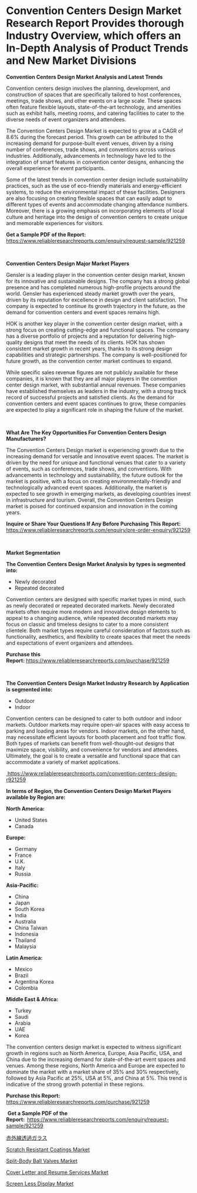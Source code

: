 <p><h1>Convention Centers Design Market Research Report Provides thorough Industry Overview, which offers an In-Depth Analysis of Product Trends and New Market Divisions</h1></p><p><strong>Convention Centers Design Market Analysis and Latest Trends</strong></p>
<p><p>Convention centers design involves the planning, development, and construction of spaces that are specifically tailored to host conferences, meetings, trade shows, and other events on a large scale. These spaces often feature flexible layouts, state-of-the-art technology, and amenities such as exhibit halls, meeting rooms, and catering facilities to cater to the diverse needs of event organizers and attendees.</p><p>The Convention Centers Design Market is expected to grow at a CAGR of 8.6% during the forecast period. This growth can be attributed to the increasing demand for purpose-built event venues, driven by a rising number of conferences, trade shows, and conventions across various industries. Additionally, advancements in technology have led to the integration of smart features in convention center designs, enhancing the overall experience for event participants.</p><p>Some of the latest trends in convention center design include sustainability practices, such as the use of eco-friendly materials and energy-efficient systems, to reduce the environmental impact of these facilities. Designers are also focusing on creating flexible spaces that can easily adapt to different types of events and accommodate changing attendance numbers. Moreover, there is a growing emphasis on incorporating elements of local culture and heritage into the design of convention centers to create unique and memorable experiences for visitors.</p></p>
<p><strong>Get a Sample PDF of the Report:&nbsp;</strong> <a href="https://www.reliableresearchreports.com/enquiry/request-sample/921259">https://www.reliableresearchreports.com/enquiry/request-sample/921259</a></p>
<p>&nbsp;</p>
<p><strong>Convention Centers Design Major Market Players</strong></p>
<p><p>Gensler is a leading player in the convention center design market, known for its innovative and sustainable designs. The company has a strong global presence and has completed numerous high-profile projects around the world. Gensler has experienced steady market growth over the years, driven by its reputation for excellence in design and client satisfaction. The company is expected to continue its growth trajectory in the future, as the demand for convention centers and event spaces remains high.</p><p>HOK is another key player in the convention center design market, with a strong focus on creating cutting-edge and functional spaces. The company has a diverse portfolio of projects and a reputation for delivering high-quality designs that meet the needs of its clients. HOK has shown consistent market growth in recent years, thanks to its strong design capabilities and strategic partnerships. The company is well-positioned for future growth, as the convention center market continues to expand.</p><p>While specific sales revenue figures are not publicly available for these companies, it is known that they are all major players in the convention center design market, with substantial annual revenues. These companies have established themselves as leaders in the industry, with a strong track record of successful projects and satisfied clients. As the demand for convention centers and event spaces continues to grow, these companies are expected to play a significant role in shaping the future of the market.</p></p>
<p>&nbsp;</p>
<p><strong>What Are The Key Opportunities For Convention Centers Design Manufacturers?</strong></p>
<p><p>The Convention Centers Design market is experiencing growth due to the increasing demand for versatile and innovative event spaces. The market is driven by the need for unique and functional venues that cater to a variety of events, such as conferences, trade shows, and conventions. With advancements in technology and sustainability, the future outlook for the market is positive, with a focus on creating environmentally-friendly and technologically advanced event spaces. Additionally, the market is expected to see growth in emerging markets, as developing countries invest in infrastructure and tourism. Overall, the Convention Centers Design market is poised for continued expansion and innovation in the coming years.</p></p>
<p><strong>Inquire or Share Your Questions If Any Before Purchasing This Report:</strong> <a href="https://www.reliableresearchreports.com/enquiry/pre-order-enquiry/921259">https://www.reliableresearchreports.com/enquiry/pre-order-enquiry/921259</a></p>
<p>&nbsp;</p>
<p><strong>Market Segmentation</strong></p>
<p><strong>The Convention Centers Design Market Analysis by types is segmented into:</strong></p>
<p><ul><li>Newly decorated</li><li>Repeated decorated</li></ul></p>
<p><p>Convention centers are designed with specific market types in mind, such as newly decorated or repeated decorated markets. Newly decorated markets often require more modern and innovative design elements to appeal to a changing audience, while repeated decorated markets may focus on classic and timeless designs to cater to a more consistent clientele. Both market types require careful consideration of factors such as functionality, aesthetics, and flexibility to create spaces that meet the needs and expectations of event organizers and attendees.</p></p>
<p><strong>Purchase this Report:&nbsp;</strong><a href="https://www.reliableresearchreports.com/purchase/921259">https://www.reliableresearchreports.com/purchase/921259</a></p>
<p>&nbsp;</p>
<p><strong>The Convention Centers Design Market Industry Research by Application is segmented into:</strong></p>
<p><ul><li>Outdoor</li><li>Indoor</li></ul></p>
<p><p>Convention centers can be designed to cater to both outdoor and indoor markets. Outdoor markets may require open-air spaces with easy access to parking and loading areas for vendors. Indoor markets, on the other hand, may necessitate efficient layouts for booth placement and foot traffic flow. Both types of markets can benefit from well-thought-out designs that maximize space, visibility, and convenience for vendors and attendees. Ultimately, the goal is to create a versatile and functional space that can accommodate a variety of market applications.</p></p>
<p><a href="https://www.reliableresearchreports.com/convention-centers-design-r921259">&nbsp;https://www.reliableresearchreports.com/convention-centers-design-r921259</a></p>
<p><strong>In terms of Region, the Convention Centers Design Market Players available by Region are:</strong></p>
<p>
    <p> <strong> North America: </strong>
        <ul>
            <li>United States</li>
            <li>Canada</li>
        </ul>
        </p> 
    <p> <strong> Europe: </strong>
        <ul>
            <li>Germany</li>
            <li>France</li>
            <li>U.K.</li>
            <li>Italy</li>
            <li>Russia</li>
        </ul>
        </p> 
    <p> <strong> Asia-Pacific: </strong>
        <ul>
            <li>China</li>
            <li>Japan</li>
            <li>South Korea</li>
            <li>India</li>
            <li>Australia</li>
            <li>China Taiwan</li>
            <li>Indonesia</li>
            <li>Thailand</li>
            <li>Malaysia</li>
        </ul>
        </p> 
    <p> <strong> Latin America: </strong>
        <ul>
            <li>Mexico</li>
            <li>Brazil</li>
            <li>Argentina Korea</li>
            <li>Colombia</li>
        </ul>
        </p> 
    <p> <strong> Middle East & Africa: </strong>
        <ul>
            <li>Turkey</li>
            <li>Saudi</li>
            <li>Arabia</li>
            <li>UAE</li>
            <li>Korea</li>
        </ul>
    </p>
    </p>
<p><p>The convention centers design market is expected to witness significant growth in regions such as North America, Europe, Asia Pacific, USA, and China due to the increasing demand for state-of-the-art event spaces and venues. Among these regions, North America and Europe are expected to dominate the market with a market share of 35% and 30% respectively, followed by Asia Pacific at 25%, USA at 5%, and China at 5%. This trend is indicative of the strong growth potential in these regions.</p></p>
<p><strong>Purchase this Report: </strong><a href="https://www.reliableresearchreports.com/purchase/921259">https://www.reliableresearchreports.com/purchase/921259</a></p>
<p>&nbsp;<strong>Get a Sample PDF of the Report:&nbsp;&nbsp;</strong><a href="https://www.reliableresearchreports.com/enquiry/request-sample/921259">https://www.reliableresearchreports.com/enquiry/request-sample/921259</a></p>
<p><strong></strong></p>
<p><p><a href="https://github.com/CarlieShields/Market-Research-Report-List-1/blob/main/799051955654.md">赤外線透過ガラス</a></p><p><a href="https://github.com/MyrtisWest1/Market-Research-Report-List-1/blob/main/scratch-resistant-coatings-market.md">Scratch Resistant Coatings Market</a></p><p><a href="https://www.linkedin.com/pulse/split-body-ball-valves-market-analysis-sze-forecasted-period-oleyc">Split-Body Ball Valves Market</a></p><p><a href="https://www.linkedin.com/pulse/cover-letter-resume-services-market-outlook-industry-overview-i0lve?trackingId=a3Rp5Xnh65gVP25cTEgO5A%3D%3D">Cover Letter and Resume Services Market</a></p><p><a href="https://github.com/LaceyZemlak1/Market-Research-Report-List-1/blob/main/screen-less-display-market.md">Screen Less Display Market</a></p></p>